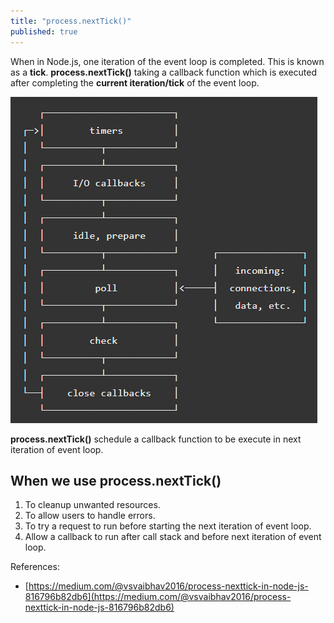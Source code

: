 ```yaml
---
title: "process.nextTick()"
published: true
---
```


When in Node.js, one iteration of the event loop is completed. This is known as a
**tick**. **process.nextTick()** taking a callback function which is executed after
completing the **current iteration/tick** of the event loop.

![Phases of Event Loop in Node.js](/../../assets/nodejs-event-loop.png)

**process.nextTick()** schedule a callback function to be execute in next iteration of
event loop.

## When we use process.nextTick()

1. To cleanup unwanted resources.
2. To allow users to handle errors.
3. To try a request to run before starting the next iteration of event loop.
4. Allow a callback to run after call stack and before next iteration of event loop.

References:

- [https://medium.com/@vsvaibhav2016/process-nexttick-in-node-js-816796b82db6](https://medium.com/@vsvaibhav2016/process-nexttick-in-node-js-816796b82db6)
